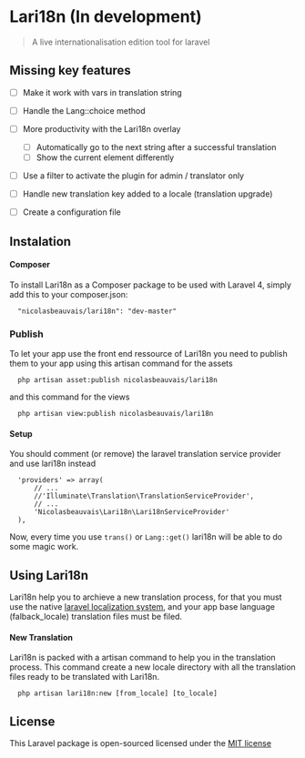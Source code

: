 # Lari18n (In development)
> A live internationalisation edition tool for laravel

## Missing key features

- [ ] Make it work with vars in translation string
- [ ] Handle the Lang::choice method
- [ ] More productivity with the Lari18n overlay
  - [ ] Automatically go to the next string after a successful translation
  - [ ] Show the current element differently
- [ ] Use a filter to activate the plugin for admin / translator only
- [ ] Handle new translation key added to a locale (translation upgrade)
- [ ] Create a configuration file


## Instalation

#### Composer

To install Lari18n as a Composer package to be used with Laravel 4, simply add this to your composer.json:

```
  "nicolasbeauvais/lari18n": "dev-master"
```

### Publish

To let your app use the front end ressource of Lari18n you need to publish them to your app using this artisan command for the assets

```
  php artisan asset:publish nicolasbeauvais/lari18n
```

and this command for the views

```
  php artisan view:publish nicolasbeauvais/lari18n
```


#### Setup

You should comment (or remove) the laravel translation service provider and use lari18n instead

```
  'providers' => array(
      // ...
      //'Illuminate\Translation\TranslationServiceProvider',
      // ...
      'Nicolasbeauvais\Lari18n\Lari18nServiceProvider'
  ),
```
Now, every time you use `trans()` or `Lang::get()` lari18n will be able to do some magic work.

## Using Lari18n

Lari18n help you to archieve a new translation process, for that you must use the native [laravel localization system](http://laravel.com/docs/4.2/localization), and your app base language (falback_locale) translation files must be filed.

#### New Translation

Lari18n is packed with a artisan command to help you in the translation process. This command create a new locale directory with all the translation files ready to be translated with Lari18n.

```
  php artisan lari18n:new [from_locale] [to_locale]
```


## License
This Laravel package is open-sourced licensed under the [MIT license](http://opensource.org/licenses/MIT)
